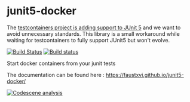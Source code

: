 # junit5-docker

The [testcontainers project is adding support to JUnit 5](https://github.com/testcontainers/testcontainers-java/issues/87#issuecomment-272088989) and we want to avoid unnecessary standards.
This library is a small workaround while waiting for testcontainers to fully support JUnit5 but won't evolve.

[![Build Status](https://travis-ci.org/FaustXVI/junit5-docker.svg?branch=master)](https://travis-ci.org/FaustXVI/junit5-docker)
[![Build status](https://ci.appveyor.com/api/projects/status/j2bfqs6klneyohli/branch/master?svg=true)](https://ci.appveyor.com/project/FaustXVI/junit5-docker/branch/master)

Start docker containers from your junit tests

The documentation can be found here : https://faustxvi.github.io/junit5-docker/

[![Codescene analysis](https://codescene.io/projects/317/status.svg)](https://codescene.io/projects/317/jobs/latest-successful/results)
